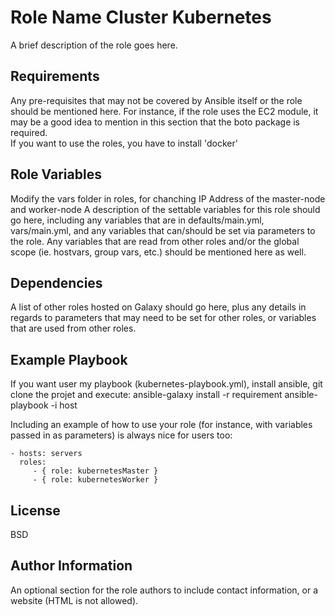 Role Name Cluster Kubernetes
=========

A brief description of the role goes here.

Requirements  
------------

Any pre-requisites that may not be covered by Ansible itself or the role should be mentioned here. For instance, if the role uses the EC2 module, it may be a good idea to mention in this section that the boto package is required.  
If you want to use the roles, you have to install 'docker'

Role Variables
--------------
Modify the vars folder in roles, for chanching IP Address of the master-node and worker-node
A description of the settable variables for this role should go here, including any variables that are in defaults/main.yml, vars/main.yml, and any variables that can/should be set via parameters to the role. Any variables that are read from other roles and/or the global scope (ie. hostvars, group vars, etc.) should be mentioned here as well.

Dependencies  
------------

A list of other roles hosted on Galaxy should go here, plus any details in regards to parameters that may need to be set for other roles, or variables that are used from other roles.  

Example Playbook
----------------
If you want user my playbook (kubernetes-playbook.yml), install ansible, git clone the projet and execute:
ansible-galaxy install -r requirement
ansible-playbook -i host 

Including an example of how to use your role (for instance, with variables passed in as parameters) is always nice for users too:

    - hosts: servers
      roles:
         - { role: kubernetesMaster }
         - { role: kubernetesWorker }

License
-------

BSD

Author Information
------------------

An optional section for the role authors to include contact information, or a website (HTML is not allowed).

